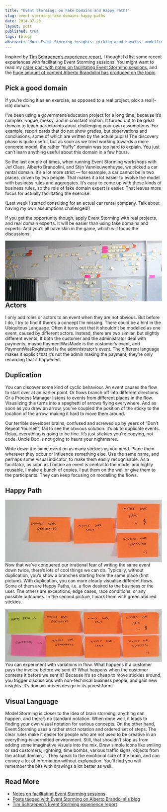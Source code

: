 ```yaml
---
title: "Event Storming: on Fake Domains and Happy Paths"
slug: event-storming-fake-domains-happy-paths
date: 2014-07-23
layout: post
published: true
tags: [blog]
abstract: "More Event Storming insights: picking good domains, modelling branches using duplication, and creative visualisation."
---
```


Inspired by [Tim Schraepen’s experience report](http://sch3lp.github.io/2014/07/12/event-storming-exercise/), I thought I’d list some recent experiences with facilitating Event Storming sessions. You might want to read my [older post with notes on facilitating Event Storming sessions](/2013/08/facilitating-event-storming/), and the [huge amount of content Alberto Brandolini has produced on the topic](http://ziobrando.blogspot.be/search/label/EventStorming).


## Pick a good domain


If you’re doing it as an exercise, as opposed to a real project, pick a real(-ish) domain. 


I’ve been using a government/education project for a long time, because it’s complex, vague, messy, and in constant motion. It turned out to be great domain to teach participants about challenging your own assumptions. For example, report cards that do not show grades, but observations and conclusions, some of which are written by the actual pupils! The discovery phase is quite useful, but as soon as we tried working towards a more concrete model, the rather “fluffy” domain was too hard to explain. You just can’t learn anything useful about this domain in a few hours. 


So the last couple of times, when running Event Storming workshops with Jef Claes, Alberto Brandolini, and Stijn Vannieuwenhuyse, we picked a car rental domain. It’s a lot more strict — for example, a car cannot be in two places, driven by two people. That makes it a lot easier to evolve the model with business rules and aggregates. It’s easy to come up with these kinds of business rules, so the role of fake domain expert is easier. That leaves more focus for actually facilitating the exercise. 


(Last week I started consulting for an actual car rental company. Talk about having my own assumptions challenged!)


If you get the opportunity though, apply Event Storming with real projects, and real domain experts. It will be easier than using fake domains and experts. And you’ll all have skin in the game, which will focus the discussions.

<img style="float:left;margin-right: 10px" src="/img/posts/2014-07-23-event-storming-fake-domains-happy-paths/event-storming-wall.jpg" alt="Event Storming">


## Actors


I only add roles or actors to an event when they are not obvious. But before I do, I try to find if there’s a concept I’m missing. There could be a hint in the Ubiquitous Language. Often it turns out that it shouldn't be modelled as one event, caused by different actors. Instead, there are two similar, but slightly different events. If both the customer and the administrator deal with payments, maybe PaymentWasMade is the customer’s event, and PaymentWasRegistered is the administrator’s event. The different language makes it explicit that it’s not the admin making the payment; they’re only recording that it happened. 


## Duplication

You can discover some kind of cyclic behaviour. An event causes the flow to start over at an earlier point. Or flows branch off into different directions. Or a Process Manager listens to events from different places in the flow. Visualizing this turns into a spaghetti of arrows flying everywhere. And as soon as you draw an arrow, you’ve coupled the position of the sticky to the location of the arrow, making it hard to move them around. 


Our terrible developer brains, confused and screwed up by years of “Don’t Repeat Yourself”, fail to see the obvious solution: it’s ok to duplicate events. Relax, everything is going to be fine. It’s just stickies you're copying, not code. Uncle Bob is not going to haunt your nightmares.


Write down the same event on as many stickies as you need. Place them wherever they occur or influence something else. Use the same name, and perhaps some visual indicator, to make them easily recognisable. As a facilitator, as soon as I notice an event is central to the model and highly reusable, I make a bunch of copies. I put them on the wall or give them to the participants. They can keep focusing on modelling the flows.


## Happy Path

<img style="float:left;margin-right: 10px" src="/img/posts/2014-07-23-event-storming-fake-domains-happy-paths/event-storming-with-branches-small.jpg" alt="Happy Path">

Now that we’ve conquered our irrational fear of writing the same event down twice, there’s lots of cool things we can do. Typically, without duplication, you’d show a branches starting from the same place (first picture). With duplication, you can more clearly visualise different flows. Some of them are Happy Paths, i.e. a flow desired to the business or the user. The others are exceptions, edge cases, race conditions, or any possible outcomes. In the second picture, I mark them with green and red stickies. 


<img style="float:left;margin-right: 10px" src="/img/posts/2014-07-23-event-storming-fake-domains-happy-paths/event-storming-happy-path-small.jpg" alt="Happy Path">

You can experiment with variations in flow. What happens if a customer pays the invoice before we sent it?  What happens when the customer contests it before we sent it? Because it’s so cheap to move stickies around, you trigger discussions with non-technical business people, and gain new insights. It’s domain-driven design in its purest form!


## Visual Language


Model Storming is closer to the idea of brain storming: anything can happen, and there’s no standard notation. When done well, it leads to finding your own visual notation for various concepts. On the other hand, Event Storming uses a rather strict notation and ordered set of steps. The clear rules make it easier for people who are not used to be creative in an everything-is-permitted environment. Still, that shouldn’t stop us from adding some imaginative visuals into the mix. Draw simple icons like smiling or sad customers, lightning, time bombs, various traffic signs, objects from the actual domain,... They speak to the emotional side of the brain, and can convey a lot of information without explanation. You’ll find you will remember the bits with drawings a lot better as well.


## Read More

- [Notes on facilitating Event Storming sessions](/2013/08/facilitating-event-storming/)
- [Posts tagged with Event Storming on Alberto Brandolini's blog](http://ziobrando.blogspot.be/search/label/EventStorming)
- [Tim Schraepen’s Event Storming experience report](http://sch3lp.github.io/2014/07/12/event-storming-exercise/)

